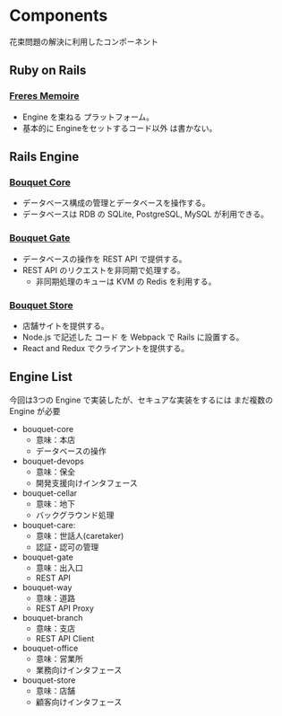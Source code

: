 # Components

花束問題の解決に利用したコンポーネント

## Ruby on Rails

### [Freres Memoire](https://github.com/dddrb/freres-memoire)

* Engine を束ねる プラットフォーム。
* 基本的に Engineをセットするコード以外 は書かない。

## Rails Engine

### [Bouquet Core](https://github.com/dddrb/bouquet/tree/master/core)

* データベース構成の管理とデータベースを操作する。
* データベースは RDB の SQLite, PostgreSQL, MySQL が利用できる。

### [Bouquet Gate](https://github.com/dddrb/bouquet/tree/master/gate)

* データベースの操作を REST API で提供する。
* REST API のリクエストを非同期で処理する。
    * 非同期処理のキューは KVM の Redis を利用する。

### [Bouquet Store](https://github.com/dddrb/bouquet/tree/master/store)

* 店舗サイトを提供する。
* Node.js で記述した コード を Webpack で Rails に設置する。
* React and Redux でクライアントを提供する。


## Engine List

今回は3つの Engine で実装したが、セキュアな実装をするには まだ複数の Engine が必要

* bouquet-core
    * 意味：本店
    * データベースの操作
* bouquet-devops
    * 意味：保全
    * 開発支援向けインタフェース
* bouquet-cellar
    * 意味：地下
    * バックグラウンド処理
* bouquet-care:
    * 意味：世話人(caretaker)
    * 認証・認可の管理
* bouquet-gate
    * 意味：出入口
    * REST API
* bouquet-way
    * 意味：道路
    * REST API Proxy
* bouquet-branch
    * 意味：支店
    * REST API Client
* bouquet-office
    * 意味：営業所
    * 業務向けインタフェース
* bouquet-store
    * 意味：店舗
    * 顧客向けインタフェース
